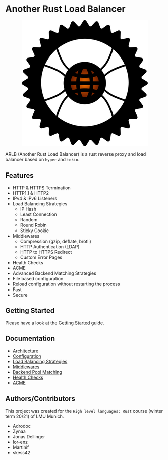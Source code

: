 # Another Rust Load Balancer

<p align="center">
<img src="assets/logo_400x400.png" alt="Traefik" title="Traefik" />
</p>

ARLB (Another Rust Load Balancer) is a rust reverse proxy and load balancer based on `hyper` and `tokio`.

## Features

- HTTP & HTTPS Termination
- HTTP1.1 & HTTP2
- IPv4 & IPv6 Listeners
- Load Balancing Strategies
  - IP Hash
  - Least Connection
  - Random
  - Round Robin
  - Sticky Cookie
- Middlewares
  - Compression (gzip, deflate, brotli)
  - HTTP Authentication (LDAP)
  - HTTP to HTTPS Redirect
  - Custom Error Pages
- Health Checks
- ACME
- Advanced Backend Matching Strategies
- File based configuration
- Reload configuration without restarting the process
- Fast
- Secure

## Getting Started

Please have a look at the [Getting Started](docs/getting_started.md) guide.

## Documentation

- [Architecture](docs/architecture.md)
- [Configuration](docs/configuration.md)
- [Load Balancing Strategies](docs/lb_strategies.md)
- [Middlewares](docs/middlewares.md)
- [Backend Pool Matching](docs/backend_matching.md)
- [Health Checks](docs/health_checks.md)
- [ACME](docs/acme.md)

## Authors/Contributors

This project was created for the `High level languages: Rust` course (winter term 20/21) of LMU Munich.

- Adrodoc
- Zynaa
- Jonas Dellinger
- lor-enz
- Martinif
- skess42
